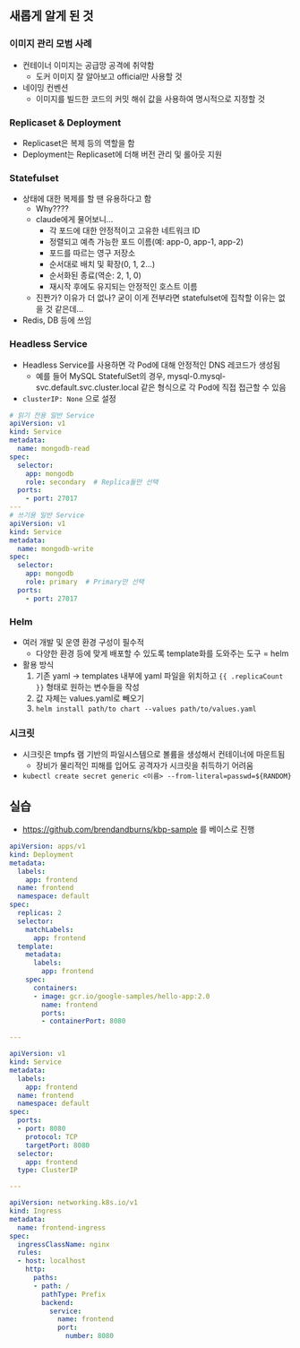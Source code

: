 ## 새롭게 알게 된 것
### 이미지 관리 모범 사례
- 컨테이너 이미지는 공급망 공격에 취약함 
    - 도커 이미지 잘 알아보고 official만 사용할 것 
- 네이밍 컨벤션
    - 이미지를 빌드한 코드의 커밋 해쉬 값을 사용하여 명시적으로 지정할 것

### Replicaset & Deployment
- Replicaset은 복제 등의 역할을 함
- Deployment는 Replicaset에 더해 버전 관리 및 롤아웃 지원

### Statefulset
- 상태에 대한 복제를 할 땐 유용하다고 함
    - Why????
    - claude에게 물어보니...
        - 각 포드에 대한 안정적이고 고유한 네트워크 ID
        - 정렬되고 예측 가능한 포드 이름(예: app-0, app-1, app-2)
        - 포드를 따르는 영구 저장소
        - 순서대로 배치 및 확장(0, 1, 2...)
        - 순서화된 종료(역순: 2, 1, 0)
        - 재시작 후에도 유지되는 안정적인 호스트 이름
    - 진짠가? 이유가 더 없나? 굳이 이게 전부라면 statefulset에 집착할 이유는 없을 것 같은데...
- Redis, DB 등에 쓰임

### Headless Service
- Headless Service를 사용하면 각 Pod에 대해 안정적인 DNS 레코드가 생성됨
    - 예를 들어 MySQL StatefulSet의 경우, mysql-0.mysql-svc.default.svc.cluster.local 같은 형식으로 각 Pod에 직접 접근할 수 있음
- `clusterIP: None` 으로 설정

```yaml
# 읽기 전용 일반 Service
apiVersion: v1
kind: Service
metadata:
  name: mongodb-read
spec:
  selector:
    app: mongodb
    role: secondary  # Replica들만 선택
  ports:
    - port: 27017
---
# 쓰기용 일반 Service  
apiVersion: v1
kind: Service
metadata:
  name: mongodb-write
spec:
  selector:
    app: mongodb
    role: primary  # Primary만 선택
  ports:
    - port: 27017
```


### Helm
- 여러 개발 및 운영 환경 구성이 필수적
    - 다양한 환경 등에 맞게 배포할 수 있도록 template화를 도와주는 도구 = helm
- 활용 방식
    1. 기존 yaml -> templates 내부에 yaml 파일을 위치하고 `{{ .replicaCount }}` 형태로 원하는 변수들을 작성
    2. 값 자체는 values.yaml로 빼오기
    3. `helm install path/to chart --values path/to/values.yaml`

### 시크릿
- 시크릿은 tmpfs 램 기반의 파일시스템으로 볼륨을 생성해서 컨테이너에 마운트됨
    - 장비가 물리적인 피해를 입어도 공격자가 시크릿을 취득하기 어려움
- `kubectl create secret generic <이름> --from-literal=passwd=${RANDOM}`


## 실습
- https://github.com/brendandburns/kbp-sample 를 베이스로 진행

```yaml
apiVersion: apps/v1
kind: Deployment
metadata:
  labels:
    app: frontend
  name: frontend
  namespace: default
spec:
  replicas: 2
  selector:
    matchLabels:
      app: frontend
  template:
    metadata:
      labels:
        app: frontend
    spec:
      containers:
      - image: gcr.io/google-samples/hello-app:2.0
        name: frontend
        ports:
        - containerPort: 8080

---

apiVersion: v1
kind: Service
metadata:
  labels:
    app: frontend
  name: frontend
  namespace: default
spec:
  ports:
  - port: 8080
    protocol: TCP
    targetPort: 8080
  selector:
    app: frontend
  type: ClusterIP

---

apiVersion: networking.k8s.io/v1
kind: Ingress
metadata:
  name: frontend-ingress
spec:
  ingressClassName: nginx
  rules:
  - host: localhost
    http:
      paths:
      - path: /
        pathType: Prefix
        backend:
          service:
            name: frontend
            port:
              number: 8080
```